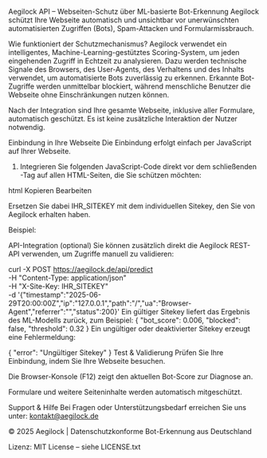 Aegilock API – Webseiten-Schutz über ML-basierte Bot-Erkennung
Aegilock schützt Ihre Webseite automatisch und unsichtbar vor unerwünschten automatisierten Zugriffen (Bots), Spam-Attacken und Formularmissbrauch.

Wie funktioniert der Schutzmechanismus?
Aegilock verwendet ein intelligentes, Machine-Learning-gestütztes Scoring-System, um jeden eingehenden Zugriff in Echtzeit zu analysieren. Dazu werden technische Signale des Browsers, des User-Agents, des Verhaltens und des Inhalts verwendet, um automatisierte Bots zuverlässig zu erkennen. Erkannte Bot-Zugriffe werden unmittelbar blockiert, während menschliche Benutzer die Webseite ohne Einschränkungen nutzen können.

Nach der Integration sind Ihre gesamte Webseite, inklusive aller Formulare, automatisch geschützt. Es ist keine zusätzliche Interaktion der Nutzer notwendig.

Einbindung in Ihre Webseite
Die Einbindung erfolgt einfach per JavaScript auf Ihrer Webseite.

1. Integrieren Sie folgenden JavaScript-Code direkt vor dem schließenden </body>-Tag auf allen HTML-Seiten, die Sie schützen möchten:

html
Kopieren
Bearbeiten
<script src="https://aegilock.de/aegilock-protect.js" data-sitekey="IHR_SITEKEY"></script>
Ersetzen Sie dabei IHR_SITEKEY mit dem individuellen Sitekey, den Sie von Aegilock erhalten haben.

Beispiel:

<script src="https://aegilock.de/aegilock-protect.js" data-sitekey="grabbeltier5"></script>
API-Integration (optional)
Sie können zusätzlich direkt die Aegilock REST-API verwenden, um Zugriffe manuell zu validieren:

curl -X POST https://aegilock.de/api/predict \
-H "Content-Type: application/json" \
-H "X-Site-Key: IHR_SITEKEY" \
-d '{"timestamp":"2025-06-29T20:00:00Z","ip":"127.0.0.1","path":"/","ua":"Browser-Agent","referrer":"","status":200}'
Ein gültiger Sitekey liefert das Ergebnis des ML-Modells zurück, zum Beispiel:
{
  "bot_score": 0.006,
  "blocked": false,
  "threshold": 0.32
}
Ein ungültiger oder deaktivierter Sitekey erzeugt eine Fehlermeldung:

{
  "error": "Ungültiger Sitekey"
}
Test & Validierung
Prüfen Sie Ihre Einbindung, indem Sie Ihre Webseite besuchen.

Die Browser-Konsole (F12) zeigt den aktuellen Bot-Score zur Diagnose an.

Formulare und weitere Seiteninhalte werden automatisch mitgeschützt.

Support & Hilfe
Bei Fragen oder Unterstützungsbedarf erreichen Sie uns unter:
kontakt@aegilock.de

© 2025 Aegilock | Datenschutzkonforme Bot-Erkennung aus Deutschland

Lizenz:
MIT License – siehe LICENSE.txt
